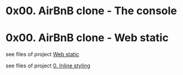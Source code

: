 # 0x00. AirBnB clone - The console


# 0x00. AirBnB clone - Web static

see files of project [Web static](web_static/0-index.html)

see files of project [0. Inline styling](web_static/0-index.html)

